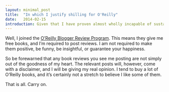 ```yaml
---
layout: minimal_post
title:  "In which I justify shilling for O'Reilly"
date:   2014-02-15 
introduction: Given that I have proven almost wholly incapable of sustaining a blog, it might come as a surprise to my “legions” of readers that I would break a long silence just to start posting book reviews. Programming book reviews at that.
---
```


Well, I joined the [O’Reilly Blogger Review Program](http://oreilly.com/bloggers/). This means they give me free books, and I’m required to post reviews. I am not required to make them positive, be funny, be insightful, or guarantee your happiness.

So be forewarned that any book reviews you see me posting are not simply out of the goodness of my heart. The relevant posts will, however, come with a disclaimer, and I will be giving my real opinion. I tend to buy a lot of O’Reilly books, and it’s certainly not a stretch to believe I like some of them.

That is all. Carry on.